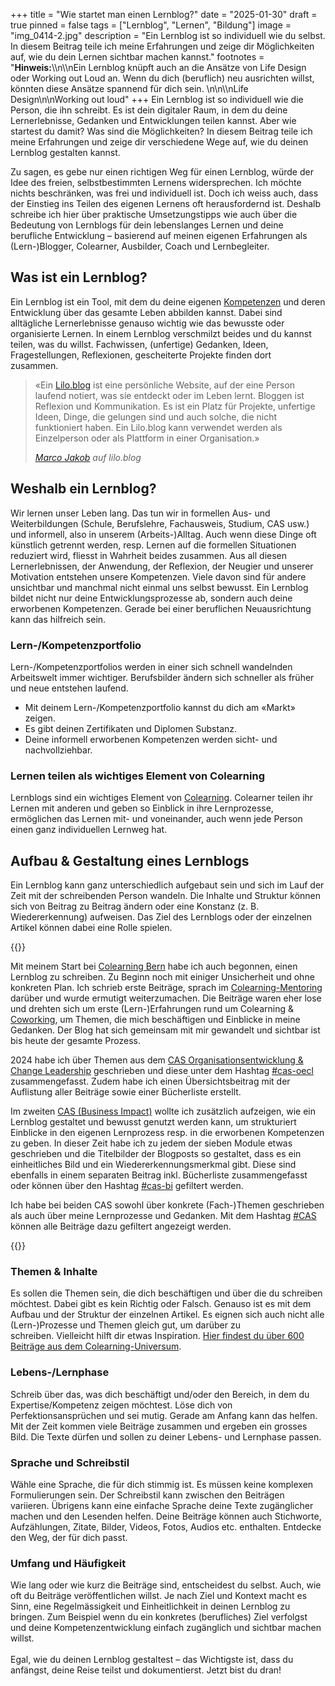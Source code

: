 +++
title = "Wie startet man einen Lernblog?"
date = "2025-01-30"
draft = true
pinned = false
tags = ["Lernblog", "Lernen", "Bildung"]
image = "img_0414-2.jpg"
description = "Ein Lernblog ist so individuell wie du selbst. In diesem Beitrag teile ich meine Erfahrungen und zeige dir Möglichkeiten auf, wie du dein Lernen sichtbar machen kannst."
footnotes = "**Hinweis:**\\\n\\\nEin Lernblog knüpft auch an die Ansätze von Life Design oder Working out Loud an. Wenn du dich (beruflich) neu ausrichten willst, könnten diese Ansätze spannend für dich sein. \n\n\\\nLife Design\n\nWorking out loud"
+++
Ein Lernblog ist so individuell wie die Person, die ihn schreibt. Es ist dein digitaler Raum, in dem du deine Lernerlebnisse, Gedanken und Entwicklungen teilen kannst. Aber wie startest du damit? Was sind die Möglichkeiten? In diesem Beitrag teile ich meine Erfahrungen und zeige dir verschiedene Wege auf, wie du deinen Lernblog gestalten kannst. 

Zu sagen, es gebe nur einen richtigen Weg für einen Lernblog, würde der Idee des freien, selbstbestimmten Lernens widersprechen. Ich möchte nichts beschränken, was frei und individuell ist. Doch ich weiss auch, dass der Einstieg ins Teilen des eigenen Lernens oft herausfordernd ist. Deshalb schreibe ich hier über praktische Umsetzungstipps wie auch über die Bedeutung von Lernblogs für dein lebenslanges Lernen und deine berufliche Entwicklung – basierend auf meinen eigenen Erfahrungen als (Lern-)Blogger, Colearner, Ausbilder, Coach und Lernbegleiter.

## Was ist ein Lernblog?

Ein Lernblog ist ein Tool, mit dem du deine eigenen [Kompetenzen](https://www.bensblog.ch/tags/kompetenzentwicklung/) und deren Entwicklung über das gesamte Leben abbilden kannst. Dabei sind alltägliche Lernerlebnisse genauso wichtig wie das bewusste oder organisierte Lernen. In einem Lernblog verschmilzt beides und du kannst teilen, was du willst. Fachwissen, (unfertige) Gedanken, Ideen, Fragestellungen, Reflexionen, gescheiterte Projekte finden dort zusammen.  

> «Ein [Lilo.blog](https://www.lilo.blog) ist eine persönliche Website, auf der eine Person laufend notiert, was sie entdeckt oder im Leben lernt. Bloggen ist Reflexion und Kommunikation. Es ist ein Platz für Projekte, unfertige Ideen, Dinge, die gelungen sind und auch solche, die nicht funktioniert haben. Ein Lilo.blog kann verwendet werden als Einzelperson oder als Plattform in einer Organisation.» 
>
> *[Marco Jakob](https://www.marcojakob.blog) auf lilo.blog*

## Weshalb ein Lernblog?

Wir lernen unser Leben lang. Das tun wir in formellen Aus- und Weiterbildungen (Schule, Berufslehre, Fachausweis, Studium, CAS usw.) und informell, also in unserem (Arbeits-)Alltag. Auch wenn diese Dinge oft künstlich getrennt werden, resp. Lernen auf die formellen Situationen reduziert wird, fliesst in Wahrheit beides zusammen. Aus all diesen Lernerlebnissen, der Anwendung, der Reflexion, der Neugier und unserer Motivation entstehen unsere Kompetenzen. Viele davon sind für andere unsichtbar und manchmal nicht einmal uns selbst bewusst. Ein Lernblog bildet nicht nur deine Entwicklungsprozesse ab, sondern auch deine erworbenen Kompetenzen. Gerade bei einer beruflichen Neuausrichtung kann das hilfreich sein. 

### Lern-/Kompetenzportfolio

Lern-/Kompetenzportfolios werden in einer sich schnell wandelnden Arbeitswelt immer wichtiger. Berufsbilder ändern sich schneller als früher und neue entstehen laufend.

* Mit deinem Lern-/Kompetenzportfolio kannst du dich am «Markt» zeigen. 
* Es gibt deinen Zertifikaten und Diplomen Substanz. 
* Deine informell erworbenen Kompetenzen werden sicht- und nachvollziehbar. 

### Lernen teilen als wichtiges Element von Colearning

Lernblogs sind ein wichtiges Element von [Colearning](https://www.colearning.org). Colearner teilen ihr Lernen mit anderen und geben so Einblick in ihre Lernprozesse, ermöglichen das Lernen mit- und voneinander, auch wenn jede Person einen ganz individuellen Lernweg hat. 

## Aufbau & Gestaltung eines Lernblogs

Ein Lernblog kann ganz unterschiedlich aufgebaut sein und sich im Lauf der Zeit mit der schreibenden Person wandeln. Die Inhalte und Struktur können sich von Beitrag zu Beitrag ändern oder eine Konstanz (z. B. Wiedererkennung) aufweisen. Das Ziel des Lernblogs oder der einzelnen Artikel können dabei eine Rolle spielen. 

{{<box title="Mein eigener Weg in Kürze">}}

Mit meinem Start bei [Colearning Bern](https://www.colearningbern.ch) habe ich auch begonnen, einen Lernblog zu schreiben. Zu Beginn noch mit einiger Unsicherheit und ohne konkreten Plan. Ich schrieb erste Beiträge, sprach im [Colearning-Mentoring](https://www.bensblog.ch/tags/mentoring/) darüber und wurde ermutigt weiterzumachen. Die Beiträge waren eher lose und drehten sich um erste (Lern-)Erfahrungen rund um Colearning & [Coworking](https://www.bensblog.ch/tags/coworking/), um Themen, die mich beschäftigen und Einblicke in meine Gedanken. Der Blog hat sich gemeinsam mit mir gewandelt und sichtbar ist bis heute der gesamte Prozess. 

2024 habe ich über Themen aus dem [CAS Organisationsentwicklung & Change Leadership](https://ikf.ch/de/kurse/cas-organisationsentwicklung-und-change-leadership) geschrieben und diese unter dem Hashtag [\#cas-oecl](https://www.bensblog.ch/tags/cas-oecl/) zusammengefasst. Zudem habe ich einen Übersichtsbeitrag mit der Auflistung aller Beiträge sowie einer Bücherliste erstellt. 

Im zweiten [CAS (Business Impact)](https://ikf.ch/de/kurse/cas-business-impact?mid=DYN2-2409-ga&gad_source=1&gbraid=0AAAAA9SYav-vNDg2ek5lDkIKz1Dtulu6E&gclid=Cj0KCQiA4-y8BhC3ARIsAHmjC_EzfsKMw8HtUG0JH8yyzQ1jfuflFqMjoc-n7rpBwL58HLLfU-Yj_8MaAl5ZEALw_wcB) wollte ich zusätzlich aufzeigen, wie ein Lernblog gestaltet und bewusst genutzt werden kann, um strukturiert Einblicke in den eigenen Lernprozess resp. in die erworbenen Kompetenzen zu geben. In dieser Zeit habe ich zu jedem der sieben Module etwas geschrieben und die Titelbilder der Blogposts so gestaltet, dass es ein einheitliches Bild und ein Wiedererkennungsmerkmal gibt. Diese sind ebenfalls in einem separaten Beitrag inkl. Bücherliste zusammengefasst oder können über den Hashtag [\#cas-bi](https://www.bensblog.ch/tags/cas-bi/) gefiltert werden.

Ich habe bei beiden CAS sowohl über konkrete (Fach-)Themen geschrieben als auch über meine Lernprozesse und Gedanken. Mit dem Hashtag [\#CAS](https://www.bensblog.ch/tags/cas/) können alle Beiträge dazu gefiltert angezeigt werden.

{{</box>}}

### Themen & Inhalte

Es sollen die Themen sein, die dich beschäftigen und über die du schreiben möchtest. Dabei gibt es kein Richtig oder Falsch. Genauso ist es mit dem Aufbau und der Struktur der einzelnen Artikel. Es eignen sich auch nicht alle (Lern-)Prozesse und Themen gleich gut, um darüber zu schreiben. Vielleicht hilft dir etwas Inspiration. [Hier findest du über 600 Beiträge aus dem Colearning-Universum](https://colearningbern.lilo.land).

### Lebens-/Lernphase

Schreib über das, was dich beschäftigt und/oder den Bereich, in dem du Expertise/Kompetenz zeigen möchtest. Löse dich von Perfektionsansprüchen und sei mutig. Gerade am Anfang kann das helfen. Mit der Zeit kommen viele Beiträge zusammen und ergeben ein grosses Bild. Die Texte dürfen und sollen zu deiner Lebens- und Lernphase passen. 

### Sprache und Schreibstil

Wähle eine Sprache, die für dich stimmig ist. Es müssen keine komplexen Formulierungen sein. Der Schreibstil kann zwischen den Beiträgen variieren. Übrigens kann eine einfache Sprache deine Texte zugänglicher machen und den Lesenden helfen. Deine Beiträge können auch Stichworte, Aufzählungen, Zitate, Bilder, Videos, Fotos, Audios etc. enthalten. Entdecke den Weg, der für dich passt. 

### Umfang und Häufigkeit

Wie lang oder wie kurz die Beiträge sind, entscheidest du selbst. Auch, wie oft du Beiträge veröffentlichen willst. Je nach Ziel und Kontext macht es Sinn, eine Regelmässigkeit und Einheitlichkeit in deinen Lernblog zu bringen. Zum Beispiel wenn du ein konkretes (berufliches) Ziel verfolgst und deine Kompetenzentwicklung einfach zugänglich und sichtbar machen willst.  \
\
Egal, wie du deinen Lernblog gestaltest – das Wichtigste ist, dass du anfängst, deine Reise teilst und dokumentierst. Jetzt bist du dran!